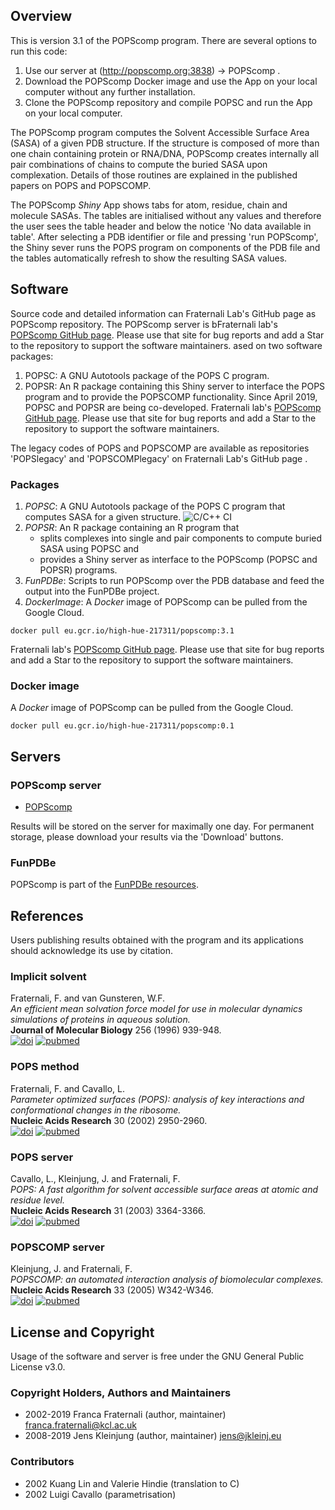 ## Overview
This is version 3.1 of the POPScomp program. There are several options to run this code:
1. Use our server at (http://popscomp.org:3838) -> POPScomp .
2. Download the POPScomp Docker image and use the App on your local computer without any further installation.
3. Clone the POPScomp repository and compile POPSC and run the App on your local computer.

The POPScomp program computes the Solvent Accessible Surface Area (SASA)
of a given PDB structure. If the structure is composed of more than one chain
containing protein or RNA/DNA, POPScomp creates internally all pair combinations
of chains to compute the buried SASA upon complexation. Details of those routines
are explained in the published papers on POPS and POPSCOMP.

The POPScomp *Shiny* App shows tabs for atom, residue, chain and molecule SASAs.
The tables are initialised without any values and therefore the user sees
the table header and below the notice 'No data available in table'.
After selecting a PDB identifier or file and pressing 'run POPScomp',
the Shiny sever runs the POPS program on components of the PDB file
and the tables automatically refresh to show the resulting SASA values.

## Software
Source code and detailed information can Fraternali Lab's GitHub page as POPScomp repository.
The POPScomp server is bFraternali lab's
[POPScomp GitHub page](https://github.com/Fraternalilab/POPScomp).
Please use that site for bug reports and add a Star to the repository
to support the software maintainers.
ased on two software packages:
1. POPSC: A GNU Autotools package of the POPS C program.
2. POPSR: An R package containing this Shiny server to interface the POPS program and to provide the POPSCOMP functionality.
Since April 2019, POPSC and POPSR are being co-developed.
Fraternali lab's
[POPScomp GitHub page](https://github.com/Fraternalilab/POPScomp).
Please use that site for bug reports and add a Star to the repository
to support the software maintainers.

The legacy codes of POPS and POPSCOMP are available as repositories 'POPSlegacy' and 'POPSCOMPlegacy' on Fraternali Lab's GitHub page .

### Packages
1. *POPSC*: A GNU Autotools package of the POPS C program that computes SASA
  for a given structure.
  ![C/C++ CI](https://github.com/Fraternalilab/POPScomp/workflows/C/C++%20CI/badge.svg)
2. *POPSR*: An R package containing an R program that
    - splits complexes into single and pair components to compute buried SASA
	  using POPSC and 
    - provides a Shiny server as interface to the POPScomp (POPSC and POPSR) programs.
3. *FunPDBe*: Scripts to run POPScomp over the PDB database and feed the output into
  the FunPDBe project.
4. *DockerImage*: A *Docker* image of POPScomp can be pulled from the Google Cloud.
```
docker pull eu.gcr.io/high-hue-217311/popscomp:3.1
```

Fraternali lab's
[POPScomp GitHub page](https://github.com/Fraternalilab/POPScomp).
Please use that site for bug reports and add a Star to the repository
to support the software maintainers.

### Docker image
A *Docker* image of POPScomp can be pulled from the Google Cloud.
```
docker pull eu.gcr.io/high-hue-217311/popscomp:0.1
```

## Servers

### POPScomp server
* [POPScomp](http://popscomp.org:3838)

Results will be stored on the server for maximally one day.
For permanent storage, please download your results via the 'Download' buttons.

### FunPDBe
POPScomp is part of the [FunPDBe resources](https://www.ebi.ac.uk/pdbe/funpdbe/deposition).


## References
Users publishing results obtained with the program and its applications
should acknowledge its use by citation.

### Implicit solvent
Fraternali, F. and van Gunsteren, W.F.<br>
*An efficient mean solvation force model for use in molecular dynamics simulations of proteins in aqueous solution.*<br>
**Journal of Molecular Biology** 256 (1996) 939-948.<br>
[![doi](https://img.shields.io/badge/doi-10.1016%2Fj.jmb.2014.03.010-blue.svg?style=flat)](https://dx.doi.org/10.1016%2Fj.sbi.2014.04.003)
[![pubmed](https://img.shields.io/badge/pubmed-24681267-blue.svg?style=flat)](https://www.ncbi.nlm.nih.gov/pmc/articles/PMC4045398/)

### POPS method
Fraternali, F. and Cavallo, L.<br>
*Parameter optimized surfaces (POPS): analysis of key interactions and conformational changes in the ribosome.*<br>
**Nucleic Acids Research** 30 (2002) 2950-2960.<br>
[![doi](https://img.shields.io/badge/doi-10.1016%2Fj.jmb.2014.03.010-blue.svg?style=flat)](https://dx.doi.org/10.1093%2Fnar%2Fgkf373)
[![pubmed](https://img.shields.io/badge/pubmed-24681267-blue.svg?style=flat)](https://www.ncbi.nlm.nih.gov/pmc/articles/PMC117037/)

### POPS server
Cavallo, L., Kleinjung, J. and Fraternali, F.<br>
*POPS: A fast algorithm for solvent accessible surface areas at atomic and residue level.*<br>
**Nucleic Acids Research** 31 (2003) 3364-3366.<br>
[![doi](https://img.shields.io/badge/doi-10.1016%2Fj.jmb.2014.03.010-blue.svg?style=flat)](https://dx.doi.org/10.1093%2Fnar%2Fgkg601)
[![pubmed](https://img.shields.io/badge/pubmed-24681267-blue.svg?style=flat)](https://www.ncbi.nlm.nih.gov/pmc/articles/PMC169007/)

### POPSCOMP server
Kleinjung, J. and Fraternali, F.<br>
*POPSCOMP: an automated interaction analysis of biomolecular complexes.*<br>
**Nucleic Acids Research** 33 (2005) W342-W346.<br>
[![doi](https://img.shields.io/badge/doi-10.1016%2Fj.jmb.2014.03.010-blue.svg?style=flat)](https://dx.doi.org/10.1093%2Fnar%2Fgki369)
[![pubmed](https://img.shields.io/badge/pubmed-24681267-blue.svg?style=flat)](https://www.ncbi.nlm.nih.gov/pmc/articles/PMC1160130/)


## License and Copyright
Usage of the software and server is free under the GNU General Public License v3.0.

### Copyright Holders, Authors and Maintainers 
- 2002-2019 Franca Fraternali (author, maintainer) franca.fraternali@kcl.ac.uk
- 2008-2019 Jens Kleinjung (author, maintainer) jens@jkleinj.eu

### Contributors
- 2002 Kuang Lin and Valerie Hindie (translation to C)
- 2002 Luigi Cavallo (parametrisation)

